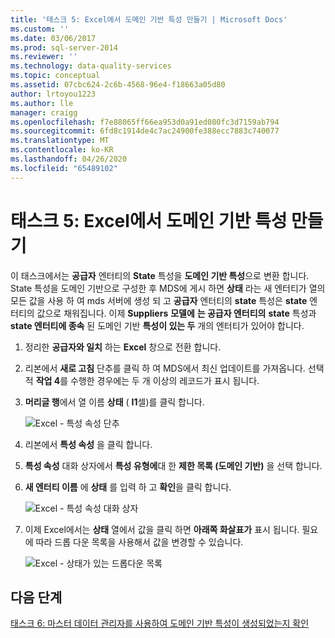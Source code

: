 ```yaml
---
title: '태스크 5: Excel에서 도메인 기반 특성 만들기 | Microsoft Docs'
ms.custom: ''
ms.date: 03/06/2017
ms.prod: sql-server-2014
ms.reviewer: ''
ms.technology: data-quality-services
ms.topic: conceptual
ms.assetid: 07cbc624-2c6b-4568-96e4-f18663a05d80
author: lrtoyou1223
ms.author: lle
manager: craigg
ms.openlocfilehash: f7e88065ff66ea953d0a91ed080fc3d7159ab794
ms.sourcegitcommit: 6fd8c1914de4c7ac24900fe388ecc7883c740077
ms.translationtype: MT
ms.contentlocale: ko-KR
ms.lasthandoff: 04/26/2020
ms.locfileid: "65489102"
---
```

# <a name="task-5-creating-a-domain-based-attribute-from-excel"></a>태스크 5: Excel에서 도메인 기반 특성 만들기
  이 태스크에서는 **공급자** 엔터티의 **State** 특성을 **도메인 기반 특성**으로 변환 합니다. State 특성을 도메인 기반으로 구성한 후 MDS에 게시 하면 **상태** 라는 새 엔터티가 열의 모든 값을 사용 하 여 mds 서버에 생성 되 고 **공급자** 엔터티의 **state** 특성은 **state** 엔터티의 값으로 채워집니다. 이제 **Suppliers** **모델에** **는 공급자 엔터티의** **state** 특성과 **state 엔터티에 종속** 된 도메인 기반 **특성이 있는 두** 개의 엔터티가 있어야 합니다.  
  
1.  정리한 **공급자와 일치** 하는 **Excel** 창으로 전환 합니다.  
  
2.  리본에서 **새로 고침** 단추를 클릭 하 여 MDS에서 최신 업데이트를 가져옵니다. 선택적 **작업 4**를 수행한 경우에는 두 개 이상의 레코드가 표시 됩니다.  
  
3.  **머리글 행**에서 열 이름 **상태** ( **I1**셀)를 클릭 합니다.  
  
     ![Excel - 특성 속성 단추](../../2014/tutorials/media/et-creatingadomainbasedattributefromexcel-01.jpg "Excel - 특성 속성 단추")  
  
4.  리본에서 **특성 속성** 을 클릭 합니다.  
  
5.  **특성 속성** 대화 상자에서 **특성 유형에**대 한 **제한 목록 (도메인 기반)** 을 선택 합니다.  
  
6.  **새 엔터티 이름** 에 **상태** 를 입력 하 고 **확인**을 클릭 합니다.  
  
     ![Excel - 특성 속성 대화 상자](../../2014/tutorials/media/et-creatingadomainbasedattributefromexcel-02.jpg "Excel - 특성 속성 대화 상자")  
  
7.  이제 Excel에서는 **상태** 열에서 값을 클릭 하면 **아래쪽 화살표가** 표시 됩니다. 필요에 따라 드롭 다운 목록을 사용해서 값을 변경할 수 있습니다.  
  
     ![Excel - 상태가 있는 드롭다운 목록](../../2014/tutorials/media/et-creatingadomainbasedattributefromexcel-03.jpg "Excel - 상태가 있는 드롭다운 목록")  
  
## <a name="next-step"></a>다음 단계  
 [태스크 6: 마스터 데이터 관리자를 사용하여 도메인 기반 특성이 생성되었는지 확인](../../2014/tutorials/task-6-verify-domain-based-attribute-master-data-manager.md)  
  
  
